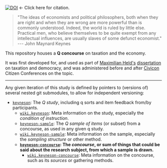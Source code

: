 [![DOI](https://zenodo.org/badge/3676/maxheld83/keyneson-concourse.png)](http://dx.doi.org/10.5281/zenodo.12573) <- Click here for citation.

> "The ideas of economists and political philosophers, both when they are right and when they are wrong are more powerful than is commonly understood.
> Indeed, the world is ruled by little else.
> Practical men, who believe themselves to be quite exempt from any intellectual influences, are usually slaves of some defunct economist."  
> --- John Maynard Keynes

This repository houses a **Q concourse** on taxation and the economy.

It was first developed for, and used as part of [Maximilian Held's](http://www.maxheld.de) [dissertation](http://www.maxheld.de/schumpermas) on taxation and democracy, and was administered before and after [Civicon](http://www.civicon.de) Citizen Conferences on the topic.

------------

Any given iteration of this study is defined by pointers to (versions of) several nested git submodules, to allow for independent versioning:

- [`keyneson`](https://github.com/maxheld83/keyneson): The *Q study*, including q sorts and item feedback from/by participants.
  -  [`wiki.keyneson`](https://github.com/maxheld83/keyneson/wiki): Meta information on the study, especially the *condition of instruction*.
  -  [`keyneson-sample`](https://github.com/maxheld83/keyneson-sample): The *Q sample of items* (or subset) from a concourse, as used in any given q study.
    - [`wiki.keyneson-sample`](https://github.com/maxheld83/keyneson-sample/wiki): Meta information on the sample, especially the *sampling structure* or other method.
    - **[`keyneson-concourse`](https://github.com/maxheld83/keyneson-concourse): The *concourse*, or sum of things that could be said about the research subject, from which a sample is drawn.**
      - [`wiki.keyneson-concourse`](https://github.com/maxheld83/keyneson-concourse/wiki): Meta information on the concourse, such as its *sources* or gathering methods.

